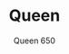 ---
designer: Claudio Dondoli - Marco Pocci
description: "Queen%20chair%20draws%20inspiration%20from%20the%20tradition%2C%20introducing%20contemporary%20elements%20in%20design%2C%20material%20and%20in%20the%20production%20technology.%20Injection%20moulding%20polycarbonate%20chair."
image_primary: img/Queen_650_01_zoom.jpg
image_secondary: img/Queen_650_02_zoom.jpg
manufacturer: Pedrali
href: https://www.pedrali.it/en/products/catalog/Chair-QUEEN-650/
subtitle: Queen 650
title: Queen
image_thumb: img/Queen_650_cover.jpg
tags: 
  - pedrali
  - chairs
category: chairs
slug: /manufacturers/pedrali/chairs/claudio-dondoli-marco-pocci-queen
---